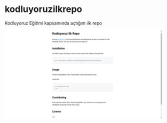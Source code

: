 # kodluyoruzilkrepo
Kodluyoruz Eğitimi kapsamında açtığım ilk repo

![proje resmi](https://raw.githubusercontent.com/Kodluyoruz/taskforce/main/git/odev1/figures/markdown.png)